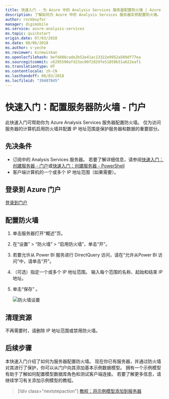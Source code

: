 ```yaml
---
title: 快速入门 - 为 Azure 中的 Analysis Services 服务器配置防火墙 | Azure
description: 了解如何为 Azure 中的 Analysis Services 服务器实例配置防火墙。
author: rockboyfor
manager: digimobile
ms.service: azure-analysis-services
ms.topic: quickstart
origin.date: 07/03/2018
ms.date: 08/06/2018
ms.author: v-yeche
ms.reviewer: minewiskan
ms.openlocfilehash: befd486cade2b52e41ac13322e9952a509df77ea
ms.sourcegitcommit: c6205500afd23ac00f2829fe51858b51a622eaf1
ms.translationtype: HT
ms.contentlocale: zh-CN
ms.lasthandoff: 08/03/2018
ms.locfileid: "39487845"
---
```

<!--Notice: Verified successfully-->
# <a name="quickstart-configure-server-firewall---portal"></a>快速入门：配置服务器防火墙 - 门户

此快速入门可帮助你为 Azure Analysis Services 服务器配置防火墙。 仅为访问服务器的计算机启用防火墙并配置 IP 地址范围是保护服务器和数据的重要部分。

## <a name="prerequisites"></a>先决条件

- 订阅中的 Analysis Services 服务器。 若要了解详细信息，请参阅[快速入门：创建服务器 - 门户](analysis-services-create-server.md)或[快速入门：创建服务器 - PowerShell](analysis-services-create-powershell.md)
- 客户端计算机的一个或多个 IP 地址范围（如果需要）。

## <a name="log-in-to-the-azure-portal"></a>登录到 Azure 门户 

[登录到门户](https://portal.azure.cn)

## <a name="configure-a-firewall"></a>配置防火墙

1. 单击服务器打开“概述”页。 
2. 在“设置” > “防火墙” > “启用防火墙”，单击“开”。
3. 若要允许从 Power BI 服务进行 DirectQuery 访问，请在“允许从Power BI 访问”中，请单击“开”。  
4. （可选）指定一个或多个 IP 地址范围。 输入每个范围的名称、起始和结束 IP 地址。 
5. 单击“保存” 。

     ![防火墙设置](./media/analysis-services-qs-firewall/aas-qs-firewall.png)

## <a name="clean-up-resources"></a>清理资源

不再需要时，请删除 IP 地址范围或禁用防火墙。

## <a name="next-steps"></a>后续步骤
本快速入门介绍了如何为服务器配置防火墙。 现在你已有服务器，并通过防火墙对其进行了保护，你可以从门户向其添加基本示例数据模型。 拥有一个示例模型有助于了解如何配置模型数据库角色和测试客户端连接。 若要了解更多信息，请继续学习有关添加示例模型的教程。

> [!div class="nextstepaction"]
> [教程：将示例模型添加到服务器](analysis-services-create-sample-model.md)

<!-- Update_Description: update meta properties -->
